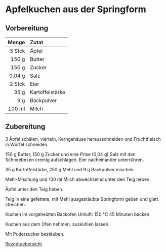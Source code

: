 
# Apfelkuchen aus der Springform

## Vorbereitung

|  Menge | Zutat           |
| ------:|:--------------- |
| 3 Stck | Äpfel           |
|  150 g | Butter          |
|  150 g | Zucker          |
| 0,04 g | Salz            |
| 2 Stck | Eier            |
|   35 g | Kartoffelstärke |
|    9 g | Backpulver      |
| 100 ml | Milch                |

## Zubereitung

3 Äpfel schälen, vierteln, Kerngehäuse herausschneiden und Fruchtfleisch in Würfel schneiden. 

150 g Butter, 150 g Zucker und eine Prise (0,04 g) Salz mit den Schneebesen cremig aufschlagen. Eier nacheinander unterrühren.

35 g Kartoffelstärke, 250 g Mehl und 9 g Backpulver mischen. 

Mehl-Mischung und 100 ml Milch abwechselnd unter den Teig heben. 

Äpfel unter den Teig heben. 

Teig in eine gefettete, mit Mehl ausgestäubte Springform geben und glatt streichen. 

Kuchen im vorgeheizten Backofen Umluft: 150 °C 45 Minuten backen.

Kuchen aus dem Ofen nehmen, auskühlen lassen.

Mit Puderzucker bestäuben.


[Rezeptuebersicht](./index.md)